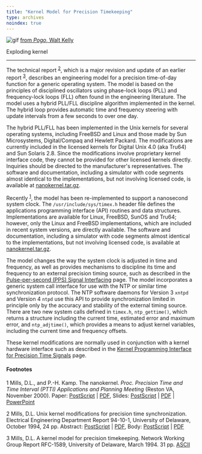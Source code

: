 ```yaml
---
title: "Kernel Model for Precision Timekeeping"
type: archives
noindex: true
---
```


![gif](/documentation/pic/alice61.gif) [from _Pogo_, Walt Kelly](/reflib/pictures/)

Exploding kernel

* * *

The technical report <sup>[2](#myfootnote2)</sup>, which is a major revision and update of an earlier report <sup>[3](#myfootnote3)</sup>, describes an engineering model for a precision time-of-day function for a generic operating system. The model is based on the principles of disciplined oscillators using phase-lock loops (PLL) and frequency-lock loops (FLL) often found in the engineering literature. The model uses a hybrid PLL/FLL discipline algorithm implemented in the kernel. The hybrid loop provides automatic time and frequency steering with update intervals from a few seconds to over one day.

The hybrid PLL/FLL has been implemented in the Unix kernels for several operating systems, including FreeBSD and Linux and those made by Sun Microsystems, Digital/Compaq and Hewlett Packard. The modifications are currently included in the licensed kernels for Digital Unix 4.0 (aka Tru64) and Sun Solaris 2.8. Since the modifications involve proprietary kernel interface code, they cannot be provided for other licensed kernels directly. Inquiries should be directed to the manufacturer's representatives. The software and documentation, including a simulator with code segments almost identical to the implementations, but not involving licensed code, is available at [nanokernel.tar.gz](/reflib/software/nanokernel.tar.gz).

Recently <sup>[1](#myfootnote1)</sup>, the model has been re-implemented to support a nanosecond system clock. The <code>/usr/include/sys/timex.h</code> header file defines the applications programming interface (API) routines and data structures. Implementations are available for Linux, FreeBSD, SunOS and Tru64; however, only the Linux and FreeBSD implementations, which are included in recent system versions, are directly available. The software and documentation, including a simulator with code segments almost identical to the implementations, but not involving licensed code, is available at [nanokernel.tar.gz](/reflib/software/nanokernel.tar.gz).

The model changes the way the system clock is adjusted in time and frequency, as well as provides mechanisms to discipline its time and frequency to an external precision timing source, such as described in the [Pulse-per-second (PPS) Signal Interfacing](/documentation/4.1.0/pps/) page. The model incorporates a generic system call interface for use with the NTP or similar time synchronization protocol. The NTP software daemons for Version 3 <code>xntpd</code> and Version 4 <code>ntpd</code> use this API to provide synchronization limited in principle only by the accuracy and stability of the external timing source. There are two new system calls defined in <code>timex.h</code>, <code>ntp_gettime()</code>, which returns a structure including the current time, estimated error and maximum error, and <code>ntp_adjtime()</code>, which provides a means to adjust kernel variables, including the current time and frequency offsets.

These kernel modifications are normally used in conjunction with a kernel hardware interface such as described in the [Kernel Programming Interface for Precision Time Signals](/documentation/4.1.0/kernpps/) page.

#### Footnotes

<a name="myfootnote1">1</a> Mills, D.L., and P.-H. Kamp. The nanokernel. _Proc. Precision Time and Time Interval (PTTI) Applications and Planning Meeting_ (Reston VA, November 2000). Paper: [PostScript](/reflib/papers/nano/nano2.ps) | [PDF](/reflib/papers/nano/nano2.pdf), Slides: [PostScript](/reflib/brief/nano/nano.ps) | [PDF](/reflib/brief/nano/nano.pdf) | [PowerPoint](/reflib/brief/nano/nano.ppt)

<a name="myfootnote2">2</a>  Mills, D.L. Unix kernel modifications for precision time synchronization. Electrical Engineering Department Report 94-10-1, University of Delaware, October 1994, 24 pp. Abstract: [PostScript](/reflib/reports/kern/kerna.ps) | [PDF](/reflib/reports/kern/kerna.pdf), Body: [PostScript](/reflib/reports/kern/kernb.ps) | [PDF](/reflib/reports/kern/kernb.pdf)

<a name="myfootnote3">3</a>  Mills, D.L. A kernel model for precision timekeeping. Network Working Group Report RFC-1589, University of Delaware, March 1994. 31 pp. [ASCII](/reflib/rfc/rfc1589.txt)